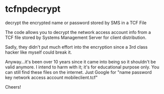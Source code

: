 # tcfnpdecrypt
decrypt the encrypted name or password stored by SMS in a TCF File

The code allows you to decrypt the network access account info from a TCF file
stored by Systems Management Server for client distribution.

Sadly, they didn't put much effort into the encryption since a 3rd class
hacker like myself could break it.

Anyway...it's been over 10 years since it came into being so it shouldn't
be valid anymore. I intend to harm with it; it's for educational purpose only.
You can still find these files on the internet. Just Google for
"name password key network access account mobileclient.tcf"

Cheers!
